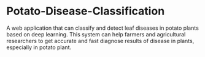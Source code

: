 # Potato-Disease-Classification
A web application that can classify and detect leaf diseases in potato plants based on deep learning. This system can help farmers and agricultural researchers to get accurate and fast diagnose results of disease in plants, especially in potato plant.
